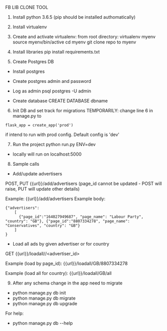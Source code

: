 FB LIB CLONE TOOL

1. Install python 3.6.5 (pip should be installed authomatically)
2. Install virtualenv

3. Create and activate virtualenv: from root directory:
virtualenv myenv
source myenv/bin/active
cd myenv
git clone repo to myenv

4. Install libraries
pip install requirements.txt

5. Create Postgres DB
- Install postgres
- Create postgres admin and password

- Log as admin
psql postgres -U admin

- Create database
CREATE DATABASE dbname

6. Init DB and set track for migrations
TEMPORARILY: change line 6 in manage.py to
```
flask_app = create_app('prod')
```
if intend to run with prod config. Default config is 'dev'

7. Run the project
python run.py ENV=dev

- locally will run on localhost:5000

8. Sample calls

- Add/update advertisers

POST, PUT {{url}}/add/advertisers (page_id cannot be updated - POST will raise, PUT will update other details)

Example: {{url}}/add/advertisers
Example body:
```
{"advertisers":
    [
      {"page_id":"164027949687", "page_name": "Labour Party", "country": "GB"}, {"page_id":"8807334278", "page_name": "Conservatives", "country": "GB"}
    ]
}
```

- Load all ads by given advertiser or for country

GET {{url}}/loadall/<country>/<advertiser_id>

Example (load by page_id): {{url}}/loadall/GB/8807334278

Example (load all for country): {{url}}/loadall/GB/all


9. After any schema change in the app need to migrate

- python manage.py db init
- python manage.py db migrate
- python manage.py db upgrade

For help:
- python manage.py db --help
